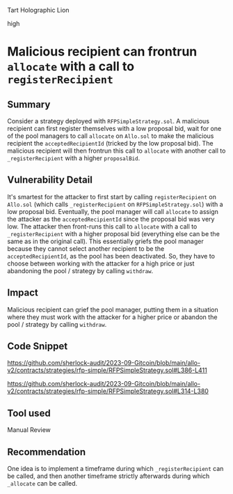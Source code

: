 Tart Holographic Lion

high

# Malicious recipient can frontrun `allocate` with a call to `registerRecipient`
## Summary
Consider a strategy deployed with `RFPSimpleStrategy.sol`. A malicious recipient can first register themselves with a low proposal bid, wait for one of the pool managers to call `allocate` on `Allo.sol` to make the malicious recipient the `acceptedRecipientId` (tricked by the low proposal bid). The malicious recipient will then frontrun this call to `allocate` with another call to `_registerRecipient` with a higher `proposalBid`. 

## Vulnerability Detail

It's smartest for the attacker to first start by calling `registerRecipient` on `Allo.sol` (which calls `_registerRecipient` on `RFPSimpleStrategy.sol`) with a low proposal bid. Eventually, the pool manager will call `allocate` to assign the attacker as the `acceptedRecipientId` since the proposal bid was very low. The attacker then front-runs this call to `allocate` with a call to `_registerRecipient` with a higher proposal bid (everything else can be the same as in the original call). This essentially griefs the pool manager because they cannot select another recipient to be the `acceptedRecipientId`, as the pool has been deactivated. So, they have to choose between working with the attacker for a high price or just abandoning the pool / strategy by calling `withdraw`. 

## Impact

Malicious recipient can grief the pool manager, putting them in a situation where they must work with the attacker for a higher price or abandon the pool / strategy by calling `withdraw`. 

## Code Snippet

https://github.com/sherlock-audit/2023-09-Gitcoin/blob/main/allo-v2/contracts/strategies/rfp-simple/RFPSimpleStrategy.sol#L386-L411

https://github.com/sherlock-audit/2023-09-Gitcoin/blob/main/allo-v2/contracts/strategies/rfp-simple/RFPSimpleStrategy.sol#L314-L380

## Tool used

Manual Review

## Recommendation
One idea is to implement a timeframe during which `_registerRecipient` can be called, and then another timeframe strictly afterwards during which `_allocate` can be called.
